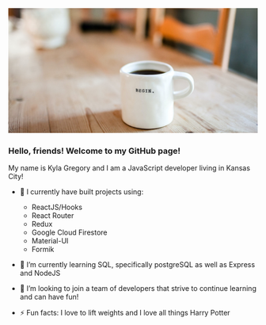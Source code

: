 <img src="Begin.png" alt="banner" />

### Hello, friends! Welcome to my GitHub page!

My name is Kyla Gregory and I am a JavaScript developer living in Kansas City! 

- 🔭 I currently have built projects using:
  * ReactJS/Hooks
  * React Router
  * Redux
  * Google Cloud Firestore
  * Material-UI
  * Formik
- 🌱 I’m currently learning SQL, specifically postgreSQL as well as Express and NodeJS
- 👯 I’m looking to join a team of developers that strive to continue learning and can have fun!

- ⚡ Fun facts: I love to lift weights and I love all things Harry Potter 
